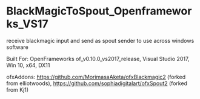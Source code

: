 # BlackMagicToSpout_Openframeworks_VS17

receive blackmagic input and send as spout sender to use across windows software


Built For:
OpenFrameworks of_v0.10.0_vs2017_release,
Visual Studio 2017,
Win 10,
x64,
DX11


ofxAddons:
https://github.com/MorimasaAketa/ofxBlackmagic2 (forked from elliotwoods),
https://github.com/sophiadigitalart/ofxSpout2 (forked from Kj1)

